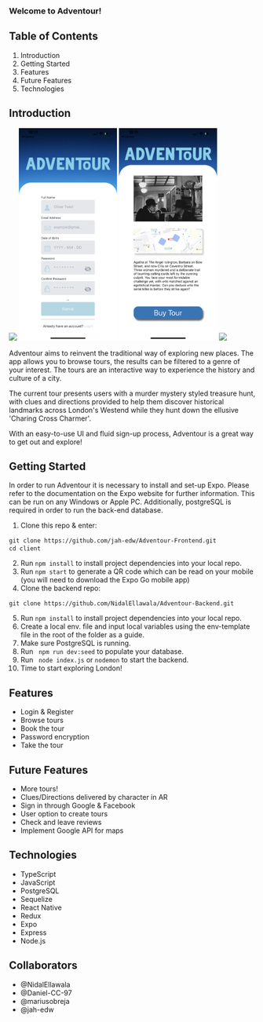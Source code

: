 ### Welcome to Adventour!

## Table of Contents

1. Introduction
2. Getting Started
3. Features
4. Future Features
5. Technologies

## Introduction

[<Img src="./client/assets/IMG_2876.png" width="200px"/>][adventour]
[<Img src="./client/assets/IMG_2879.png" width="200px"/>][adventour]
[<Img src="./client/assets/IMG_2881.png" width="200px"/>][adventour]
[<Img src="./client/assets/IMG_2880.png" width="200px"/>][adventour]

Adventour aims to reinvent the traditional way of exploring new places. The app allows you to browse tours, the results can be filtered to a genre of your interest. The tours are an interactive way to experience the history and culture of a city.

The current tour presents users with a murder mystery styled treasure hunt, with clues and directions provided to help them discover historical landmarks across London's Westend while they hunt down the ellusive 'Charing Cross Charmer'.

With an easy-to-use UI and fluid sign-up process, Adventour is a great way to get out and explore!

## Getting Started

In order to run Adventour it is necessary to install and set-up Expo. Please refer to the documentation on the Expo website for further information. This can be run on any Windows or Apple PC. Additionally, postgreSQL is required in order to run the back-end database.

1. Clone this repo & enter:

```
git clone https://github.com/jah-edw/Adventour-Frontend.git
cd client
```

2. Run `npm install` to install project dependencies into your local repo.
3. Run `npm start` to generate a QR code which can be read on your mobile (you will need to download the Expo Go mobile app)
4. Clone the backend repo:

```
git clone https://github.com/NidalEllawala/Adventour-Backend.git
```

5. Run `npm install` to install project dependencies into your local repo.
6. Create a local env. file and input local variables using the env-template file in the root of the folder as a guide.
7. Make sure PostgreSQL is running.
8. Run ` npm run dev:seed` to populate your database.
9. Run ` node index.js` or `nodemon` to start the backend.
10. Time to start exploring London!

## Features

- Login & Register
- Browse tours
- Book the tour
- Password encryption
- Take the tour

## Future Features

- More tours!
- Clues/Directions delivered by character in AR
- Sign in through Google & Facebook
- User option to create tours
- Check and leave reviews
- Implement Google API for maps

## Technologies

- TypeScript
- JavaScript
- PostgreSQL
- Sequelize
- React Native
- Redux
- Expo
- Express
- Node.js

## Collaborators

- @NidalEllawala
- @Daniel-CC-97
- @mariusobreja
- @jah-edw

[adventour]: https://github.com/jah-edw/Adventour-Frontend

